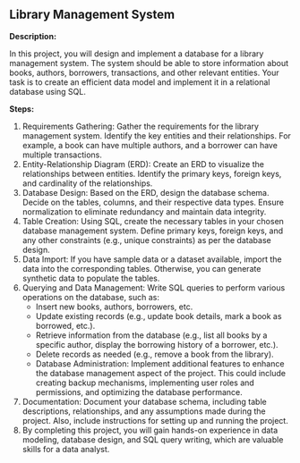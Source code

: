 ## Library Management System

**Description:**

In this project, you will design and implement a database for a library management system. The system should be able to store information about books, authors, borrowers, transactions, and other relevant entities. Your task is to create an efficient data model and implement it in a relational database using SQL.

**Steps:**

1. Requirements Gathering: Gather the requirements for the library management system. Identify the key entities and their relationships. For example, a book can have multiple authors, and a borrower can have multiple transactions.
2. Entity-Relationship Diagram (ERD): Create an ERD to visualize the relationships between entities. Identify the primary keys, foreign keys, and cardinality of the relationships.
3. Database Design: Based on the ERD, design the database schema. Decide on the tables, columns, and their respective data types. Ensure normalization to eliminate redundancy and maintain data integrity.
4. Table Creation: Using SQL, create the necessary tables in your chosen database management system. Define primary keys, foreign keys, and any other constraints (e.g., unique constraints) as per the database design.
5. Data Import: If you have sample data or a dataset available, import the data into the corresponding tables. Otherwise, you can generate synthetic data to populate the tables.
6. Querying and Data Management: Write SQL queries to perform various operations on the database, such as:
   - Insert new books, authors, borrowers, etc.
   - Update existing records (e.g., update book details, mark a book as borrowed, etc.).
   - Retrieve information from the database (e.g., list all books by a specific author, display the borrowing history of a borrower, etc.).
   - Delete records as needed (e.g., remove a book from the library).
   - Database Administration: Implement additional features to enhance the database management aspect of the project. This could include creating backup mechanisms, implementing user roles and permissions, and optimizing the database performance.
7. Documentation: Document your database schema, including table descriptions, relationships, and any assumptions made during the project. Also, include instructions for setting up and running the project.
8. By completing this project, you will gain hands-on experience in data modeling, database design, and SQL query writing, which are valuable skills for a data analyst.
